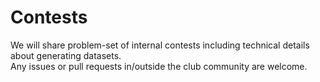 # Contests

We will share problem-set of internal contests including technical details about generating datasets.  
Any issues or pull requests in/outside the club community are welcome.
